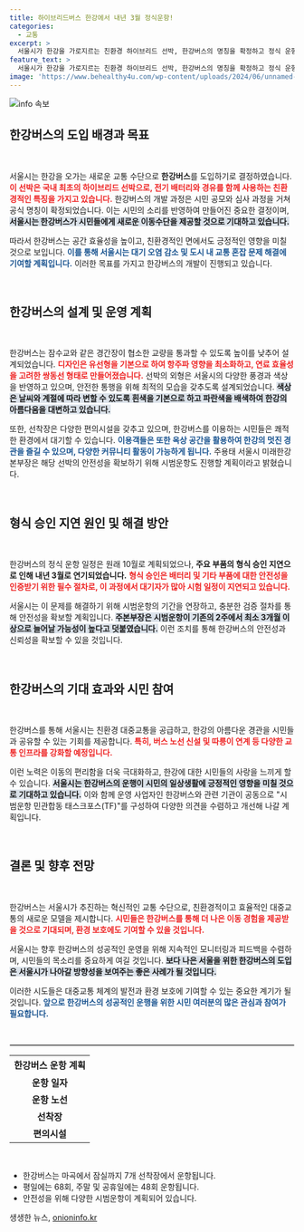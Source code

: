```yaml
---
title: 하이브리드버스 한강에서 내년 3월 정식운항!
categories:
  - 교통
excerpt: >
  서울시가 한강을 가로지르는 친환경 하이브리드 선박, 한강버스의 명칭을 확정하고 정식 운항을 내년 3월로 연기했습니다. 안전한 시범운항과 사고 없는 서비스를 위한 준비가 한창인데, 과연 한강버스는 어떤 모습으로 시민들을 맞이할까요?
feature_text: >
  서울시가 한강을 가로지르는 친환경 하이브리드 선박, 한강버스의 명칭을 확정하고 정식 운항을 내년 3월로 연기했습니다. 안전한 시범운항과 사고 없는 서비스를 위한 준비가 한창인데, 과연 한강버스는 어떤 모습으로 시민들을 맞이할까요?
image: 'https://www.behealthy4u.com/wp-content/uploads/2024/06/unnamed-file.png'
---
```


<p><img src="https://www.behealthy4u.com/wp-content/uploads/2024/06/unnamed-file.png" alt="info 속보" /></p>

<h2 data-ke-size="size26">한강버스의 도입 배경과 목표</h2>

<p data-ke-size="size16">&nbsp;</p>

<p>서울시는 한강을 오가는 새로운 교통 수단으로 <b>한강버스</b>를 도입하기로 결정하였습니다. <b><span style="color: #ee2323;">이 선박은 국내 최초의 하이브리드 선박으로, 전기 배터리와 경유를 함께 사용하는 친환경적인 특징을 가지고 있습니다.</span></b> 한강버스의 개발 과정은 시민 공모와 심사 과정을 거쳐 공식 명칭이 확정되었습니다. 이는 시민의 소리를 반영하여 만들어진 중요한 결정이며, <b><span style="background-color: #21538527;">서울시는 한강버스가 시민들에게 새로운 이동수단을 제공할 것으로 기대하고 있습니다.</span></b> </p>

<p>따라서 한강버스는 공간 효율성을 높이고, 친환경적인 면에서도 긍정적인 영향을 미칠 것으로 보입니다. <b><span style="color: #1a5490;">이를 통해 서울시는 대기 오염 감소 및 도시 내 교통 혼잡 문제 해결에 기여할 계획입니다.</span></b> 이러한 목표를 가지고 한강버스의 개발이 진행되고 있습니다.</p>

<p data-ke-size="size16">&nbsp;</p>

<h2 data-ke-size="size26">한강버스의 설계 및 운영 계획</h2>

<p data-ke-size="size16">&nbsp;</p>

<p>한강버스는 잠수교와 같은 경간장이 협소한 교량을 통과할 수 있도록 높이를 낮추어 설계되었습니다. <b><span style="color: #ee2323;">디자인은 유선형을 기본으로 하여 항주파 영향을 최소화하고, 연료 효율성을 고려한 쌍동선 형태로 만들어졌습니다.</span></b> 선박의 외형은 서울시의 다양한 풍경과 색상을 반영하고 있으며, 안전한 통행을 위해 최적의 모습을 갖추도록 설계되었습니다. <b><span style="background-color: #21538527;">색상은 날씨와 계절에 따라 변할 수 있도록 흰색을 기본으로 하고 파란색을 배색하여 한강의 아름다움을 대변하고 있습니다.</span></b> </p>

<p>또한, 선착장은 다양한 편의시설을 갖추고 있으며, 한강버스를 이용하는 시민들은 쾌적한 환경에서 대기할 수 있습니다. <b><span style="color: #1a5490;">이용객들은 또한 옥상 공간을 활용하여 한강의 멋진 경관을 즐길 수 있으며, 다양한 커뮤니티 활동이 가능하게 됩니다.</span></b> 주용태 서울시 미래한강본부장은 해당 선박의 안전성을 확보하기 위해 시범운항도 진행할 계획이라고 밝혔습니다.</p>

<p data-ke-size="size16">&nbsp;</p>

<h2 data-ke-size="size26">형식 승인 지연 원인 및 해결 방안</h2>

<p data-ke-size="size16">&nbsp;</p>

<p>한강버스의 정식 운항 일정은 원래 10월로 계획되었으나, <b>주요 부품의 형식 승인 지연으로 인해 내년 3월로 연기되었습니다.</b> <b><span style="color: #ee2323;">형식 승인은 배터리 및 기타 부품에 대한 안전성을 인증받기 위한 필수 절차로, 이 과정에서 대기자가 많아 시험 일정이 지연되고 있습니다.</span></b> </p>

<p>서울시는 이 문제를 해결하기 위해 시범운항의 기간을 연장하고, 충분한 검증 절차를 통해 안전성을 확보할 계획입니다. <b><span style="background-color: #21538527;">주본부장은 시범운항이 기존의 2주에서 최소 3개월 이상으로 늘어날 가능성이 높다고 덧붙였습니다.</span></b> 이런 조치를 통해 한강버스의 안전성과 신뢰성을 확보할 수 있을 것입니다.</p>

<p data-ke-size="size16">&nbsp;</p>

<h2 data-ke-size="size26">한강버스의 기대 효과와 시민 참여</h2>

<p data-ke-size="size16">&nbsp;</p>

<p>한강버스를 통해 서울시는 친환경 대중교통을 공급하고, 한강의 아름다운 경관을 시민들과 공유할 수 있는 기회를 제공합니다. <b><span style="color: #ee2323;">특히, 버스 노선 신설 및 따릉이 연계 등 다양한 교통 인프라를 강화할 예정입니다.</span></b> </p>

<p>이런 노력은 이동의 편리함을 더욱 극대화하고, 한강에 대한 시민들의 사랑을 느끼게 할 수 있습니다. <b><span style="background-color: #21538527;">서울시는 한강버스의 운행이 시민의 일상생활에 긍정적인 영향을 미칠 것으로 기대하고 있습니다.</span></b> 이와 함께 운영 사업자인 한강버스와 관련 기관이 공동으로 "시범운항 민관합동 태스크포스(TF)"를 구성하여 다양한 의견을 수렴하고 개선해 나갈 계획입니다.</p>

<p data-ke-size="size16">&nbsp;</p>

<h2 data-ke-size="size26">결론 및 향후 전망</h2>

<p data-ke-size="size16">&nbsp;</p>

<p>한강버스는 서울시가 추진하는 혁신적인 교통 수단으로, 친환경적이고 효율적인 대중교통의 새로운 모델을 제시합니다. <b><span style="color: #ee2323;">시민들은 한강버스를 통해 더 나은 이동 경험을 제공받을 것으로 기대되며, 환경 보호에도 기여할 수 있을 것입니다.</span></b> </p>

<p>서울시는 향후 한강버스의 성공적인 운영을 위해 지속적인 모니터링과 피드백을 수렴하며, 시민들의 목소리를 중요하게 여길 것입니다. <b><span style="background-color: #21538527;">보다 나은 서울을 위한 한강버스의 도입은 서울시가 나아갈 방향성을 보여주는 좋은 사례가 될 것입니다.</span></b> </p>

<p>이러한 시도들은 대중교통 체계의 발전과 환경 보호에 기여할 수 있는 중요한 계기가 될 것입니다. <b><span style="color: #1a5490;">앞으로 한강버스의 성공적인 운행을 위한 시민 여러분의 많은 관심과 참여가 필요합니다.</span></b></p>

<p data-ke-size="size16">&nbsp;</p>

<hr style="border: 1px solid #ccc;"/>

<table style="width: 100%; border-collapse: collapse;">
    <tr>
        <td style="text-align: center; height: 34px;"><b>한강버스 운항 계획</b></td>
    </tr>
    <tr>
        <td style="text-align: center; height: 17px;"><b>운항 일자</b></td>
    </tr>
    <tr>
        <td style="text-align: center; height: 17px;"><b>운항 노선</b></td>
    </tr>
    <tr>
        <td style="text-align: center; height: 17px;"><b>선착장</b></td>
    </tr>
    <tr>
        <td style="text-align: center; height: 17px;"><b>편의시설</b></td>
    </tr>
</table>

<p><br/></p>

<ul>
    <li>한강버스는 마곡에서 잠실까지 7개 선착장에서 운항됩니다.</li>
    <li>평일에는 68회, 주말 및 공휴일에는 48회 운항됩니다.</li>
    <li>안전성을 위해 다양한 시범운항이 계획되어 있습니다.</li>
</ul>
생생한 뉴스, <a href="https://onioninfo.kr" rel="dofollow">onioninfo.kr</a>


